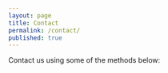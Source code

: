```yaml
---
layout: page
title: Contact
permalink: /contact/
published: true
---
```

Contact us using some of the methods below:

